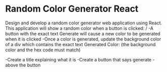 # Random Color Generator React

Design and develop a random color generator web application using React. This application will show a random color when a button is clicked:
/
-A button with the exact text Generate will cause a new color to be generated when it is clicked
-Once a color is generated, update the background color of a div which contains the exact text Generated Color: <background color hex code> (the background color and the hex code must match)

-Create a title explaining what it is
-Create a button that says generate
-above the button
